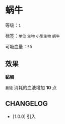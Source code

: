 # 蜗牛

等级：`1`

标签：`单位` `生物` `小型生物` `蜗牛`

可吸血量：`50`

## 效果

**黏稠**

`蔓延` 消耗的血液增加 **10** 点

## CHANGELOG

- [1.0.0] 引入
